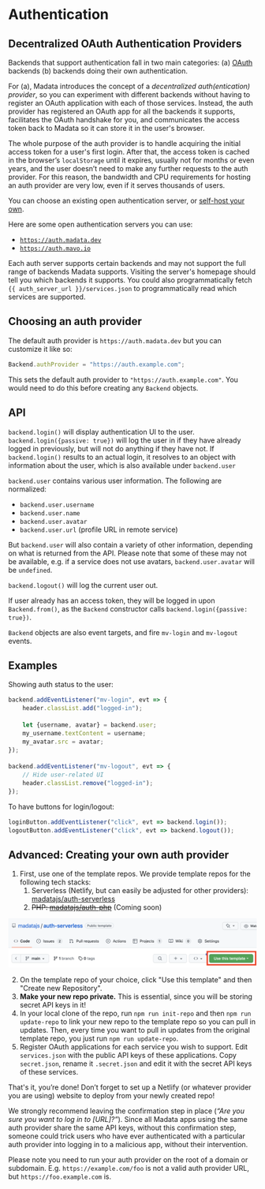 # Authentication

## Decentralized OAuth Authentication Providers

Backends that support authentication fall in two main categories:
(a) [OAuth](https://en.wikipedia.org/wiki/OAuth) backends
(b) backends doing their own authentication.

For (a), Madata introduces the concept of a *decentralized auth(entication) provider*,
so you can experiment with different backends without having to register an OAuth application with each of those services.
Instead, the auth provider has registered an OAuth app for all the backends it supports,
facilitates the OAuth handshake for you, and communicates the access token back to Madata so it can store it in the user's browser.

The whole purpose of the auth provider is to handle acquiring the initial access token for a user's first login.
After that, the access token is cached in the browser’s `localStorage` until it expires, usually not for months or even years,
and the user doesn’t need to make any further requests to the auth provider.
For this reason, the bandwidth and CPU requirements for hosting an auth provider are very low,
even if it serves thousands of users.

You can choose an existing open authentication server, or [self-host your own](/docs/advanced/).

Here are some open authentication servers you can use:
- [`https://auth.madata.dev`](https://auth.madata.dev)
- [`https://auth.mavo.io`](https://auth.mavo.io)

Each auth server supports certain backends and may not support the full range of backends Madata supports.
Visiting the server's homepage should tell you which backends it supports.
You could also programmatically fetch `{{ auth_server_url }}/services.json` to programmatically read which services are supported.

## Choosing an auth provider

The default auth provider is `https://auth.madata.dev` but you can customize it like so:

```js
Backend.authProvider = "https://auth.example.com";
```

This sets the default auth provider to `"https://auth.example.com"`.
You would need to do this before creating any `Backend` objects.

## API

`backend.login()` will display authentication UI to the user.
`backend.login({passive: true})`
will log the user in if they have already logged in previously,
but will not do anything if they have not.
If `backend.login()` results to an actual login,
it resolves to an object with information about the user,
which is also available under `backend.user`

`backend.user` contains various user information.
The following are normalized:
- `backend.user.username`
- `backend.user.name`
- `backend.user.avatar`
- `backend.user.url` (profile URL in remote service)

But `backend.user` will also contain a variety of other information, depending on what is returned from the API.
Please note that some of these may not be available, e.g. if a service does not use avatars, `backend.user.avatar` will be `undefined`.

`backend.logout()` will log the current user out.

If user already has an access token, they will be logged in upon `Backend.from()`,
as the `Backend` constructor calls `backend.login({passive: true})`.

`Backend` objects are also event targets, and fire `mv-login` and `mv-logout` events.

## Examples

Showing auth status to the user:

```js
backend.addEventListener("mv-login", evt => {
	header.classList.add("logged-in");

	let {username, avatar} = backend.user;
	my_username.textContent = username;
	my_avatar.src = avatar;
});

backend.addEventListener("mv-logout", evt => {
	// Hide user-related UI
	header.classList.remove("logged-in");
});
```

To have buttons for login/logout:

```js
loginButton.addEventListener("click", evt => backend.login());
logoutButton.addEventListener("click", evt => backend.logout());
```

<h2 id="custom-auth-provider">Advanced: Creating your own auth provider</h2>

1. First, use one of the template repos.
We provide template repos for the following tech stacks:
	1. Serverless (Netlify, but can easily be adjusted for other providers): [madatajs/auth-serverless](https://github.com/madatajs/auth-serverless)
	2. <del>PHP: [madatajs/auth-php](https://github.com/madatajs/auth-php)</del> (Coming soon)

![](images/use-template-button.png)

2. On the template repo of your choice, click "Use this template" and then "Create new Repository".
3. **Make your new repo private.** This is essential, since you will be storing secret API keys in it!
4. In your local clone of the repo, run `npm run init-repo` and then `npm run update-repo` to link your new repo to the template repo so you can pull in updates.
Then, every time you want to pull in updates from the original template repo, you just run `npm run update-repo`.
6. Register OAuth applications for each service you wish to support.
Edit `services.json` with the public API keys of these applications.
Copy `secret.json`, rename it `.secret.json` and edit it with the secret API keys of these services.

That's it, you’re done! Don’t forget to set up a Netlify (or whatever provider you are using)
website to deploy from your newly created repo!

<div class=warning>

We strongly recommend leaving the confirmation step in place (*“Are you sure you want to log in to [URL]?”*).
Since all Madata apps using the same auth provider share the same API keys,
without this confirmation step, someone could trick users who have ever authenticated with a particular auth provider
into logging in to a malicious app, without their intervention.

</div>

<div class=warning>

Please note you need to run your auth provider on the root of a domain or subdomain.
E.g. `https://example.com/foo` is not a valid auth provider URL, but `https://foo.example.com` is.

</div>